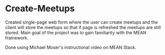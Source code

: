 # Create-Meetups
Created single-page web form where the user can create meetups and the client will store the meetups so that if page is refreshed the meetups are still stored. Main goal of the project was to gain familiarity with the MEAN framework.

Done using Michael Moser's instructional video on MEAN Stack.
